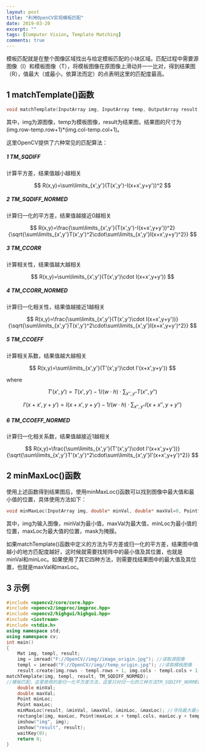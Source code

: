 ```yaml
---
layout: post
title: "利用OpenCV实现模板匹配"
date: 2019-03-20
excerpt: ""
tags: [Computer Vision, Template Matching]
comments: true
---
```


模板匹配就是在整个图像区域找出与给定模板匹配的小块区域。匹配过程中需要源图像（I）和模板图像（T），将模板图像在原图像上滑动并一一比对，得到结果图（R），值最大（或最小，依算法而定）的点表明这里的匹配度最高。

## 1 matchTemplate()函数

```c++
void matchTemplate(InputArray img, InputArray temp, OutputArray result, int method)
```

其中，img为源图像，temp为模板图像，result为结果图，结果图的尺寸为(img.row-temp.row+1)*(img.col-temp.col+1)。

这里OpenCV提供了六种常见的匹配算法：

##### 1 TM_SQDIFF

 计算平方差，结果值越小越相关


$$
R(x,y)=\sum\limits_{x',y'}(T(x',y')-I(x+x',y+y'))^2
$$



##### 2 TM_SQDIFF_NORMED

 计算归一化的平方差，结果值越接近0越相关


$$
R(x,y)=\frac{\sum\limits_{x',y'}(T(x',y')-I(x+x',y+y'))^2}{\sqrt{\sum\limits_{x',y'}T(x',y')^2\cdot\sum\limits_{x',y'}I(x+x',y+y')^2}}
$$



##### 3 TM_CCORR

 计算相关性，结果值越大越相关


$$
R(x,y)=\sum\limits_{x',y'}(T(x',y')\cdot I(x+x',y+y'))
$$



##### 4 TM_CCORR_NORMED

计算归一化相关性，结果值越接近1越相关


$$
R(x,y)=\frac{\sum\limits_{x',y'}(T(x',y')\cdot I(x+x',y+y'))}{\sqrt{\sum\limits_{x',y'}T(x',y')^2\cdot\sum\limits_{x',y'}I(x+x',y+y')^2}}
$$



##### 5 TM_CCOEFF

计算相关系数，结果值越大越相关


$$
R(x,y)=\sum\limits_{x',y'}(T'(x',y')\cdot I'(x+x',y+y'))
$$


where


$$
T'(x',y')=T(x',y')-1/(w\cdot h)\cdot\sum_{x'',y''}T(x'',y'')
$$

$$
I'(x+x',y+y')=I(x+x',y+y')-1/(w\cdot h)\cdot\sum_{x'',y''}I(x+x'',y+y'')
$$





##### 6 TM_CCOEFF_NORMED

计算归一化相关系数，结果值越接近1越相关


$$
R(x,y)=\frac{\sum\limits_{x',y'}(T'(x',y')\cdot I'(x+x',y+y'))}{\sqrt{\sum\limits_{x',y'}T'(x',y')^2\cdot\sum\limits_{x',y'}I'(x+x',y+y')^2}}
$$



## 2 minMaxLoc()函数

使用上述函数得到结果图后，使用minMaxLoc()函数可以找到图像中最大值和最小值的位置，具体使用方法如下：

```c++
void minMaxLoc(InputArray img, double* minVal, double* maxVal=0, Point* minLoc=0, Point* maxLoc=0, InputArray mask=noArray())
```

其中，img为输入图像，minVal为最小值，maxVal为最大值，minLoc为最小值的位置，maxLoc为最大值的位置，mask为掩膜。

如果matchTemplate()函数中定义的方法为平方差或归一化的平方差，结果图中值越小的地方匹配度越好，这时候就需要找矩阵中的最小值及其位置，也就是minVal和minLoc。如果使用了其它四种方法，则需要找结果图中的最大值及其位置，也就是maxVal和maxLoc。

## 3 示例

```c++
#include <opencv2/core/core.hpp>
#include <opencv2/imgproc/imgproc.hpp>
#include <opencv2/highgui/highgui.hpp>
#include <iostream>
#include <stdio.h>
using namespace std;
using namespace cv;
int main()
{
    Mat img, templ, result;
    img = imread("F://OpenCV//img//image_origin.jpg"); //读取源图像
    templ = imread("F://OpenCV//img//temp_origin.jpg"); //读取模板图像
    result.create(img.rows - templ.rows + 1, img.cols - templ.cols + 1, CV_32FC1); //创建结果图
matchTemplate(img, templ, result, TM_SQDIFF_NORMED);  
//模板匹配，这里使用的是归一化平方差方法，这里只对归一化的三种方法TM_SQDIFF_NORMED, TM_CCORR_NORMED, TM_CCOEFF_NORMED进行测试
    double minVal;
    double maxVal;
    Point minLoc;
    Point maxLoc;
    minMaxLoc(result, &minVal, &maxVal, &minLoc, &maxLoc); //寻找最大最小值的位置
    rectangle(img, maxLoc, Point(maxLoc.x + templ.cols, maxLoc.y + templ.rows), Scalar::all(0), 3); //画出匹配后的矩形框
    imshow("img", img);
    imshow("result", result);
    waitKey(0);
    return 0;
}
```

